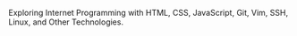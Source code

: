 Exploring Internet Programming with HTML, CSS, JavaScript, Git, Vim, SSH, Linux, and Other Technologies.
